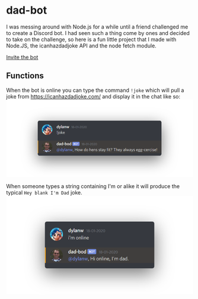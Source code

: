 # dad-bot
 I was messing around with Node.js for a while until a friend challenged me to create a Discord bot. I had seen such a thing come by ones and decided to take on the challenge, so here is a fun little project that I made with Node.JS, the icanhazdadjoke API and the node fetch module.
 
[Invite the bot](https://discord.com/oauth2/authorize?client_id=655543688658944011&scope=bot&permissions=3072)
 
## Functions
 When the bot is online you can type the command `!joke` which will pull a joke from https://icanhazdadjoke.com/ and display it in the chat like so:
 ![joke](img/joke.png)

 When someone types a string containing I'm or alike it will produce the typical `Hey blank I'm Dad` joke.
 ![im](img/im.png)
